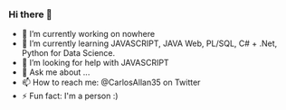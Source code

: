 ### Hi there 👋

- 🔭 I’m currently working on nowhere
- 🌱 I’m currently learning JAVASCRIPT, JAVA Web, PL/SQL, C# + .Net, Python for Data Science.
- 🤔 I’m looking for help with JAVASCRIPT
- 💬 Ask me about ...
- 📫 How to reach me: @CarlosAllan35 on Twitter
- ⚡ Fun fact: I'm a person :)

